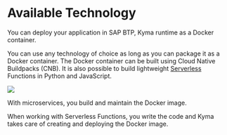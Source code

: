 <!-- loioa621e4a544c94da4bfacfad5433fdb48 -->

# Available Technology

You can deploy your application in SAP BTP, Kyma runtime as a Docker container.

You can use any technology of choice as long as you can package it as a Docker container. The Docker container can be built using Cloud Native Buildpacks \(CNB\). It is also possible to build lightweight [Serverless](https://kyma-project.io/#/serverless-manager/user/README) Functions in Python and JavaScript.

![](images/Available_Technologies_c9f729b.svg)

With microservices, you build and maintain the Docker image.

When working with Serverless Functions, you write the code and Kyma takes care of creating and deploying the Docker image.


